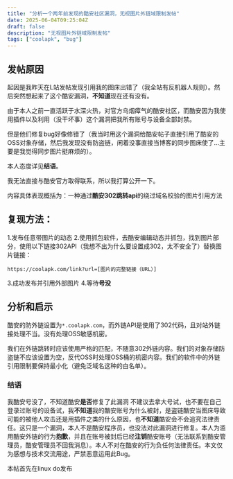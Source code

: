 ```yaml
---
title: "分析一个两年前发现的酷安社区漏洞，无视图片外链域限制发帖"
date: 2025-06-04T09:25:04Z
draft: false
description: "无视图片外链域限制发帖"
tags: ["coolapk", "bug"]
---
```


## 发帖原因
起因是我昨天在L站发帖发现引用我的图床出错了（我全站有反机器人规则）。然后突然想起来了这个酷安漏洞，**不知道**现在还有没有。

由于本人之前一直活跃于水深火热，对官方乌烟瘴气的酷安社区，而酷安因为我使用插件以及利用（没干坏事）这个漏洞把我所有账号与设备全部封禁。

但是他们修复bug好像修错了（我当时用这个漏洞给酷安帖子直接引用了酷安的OSS对象存储，然后我发现没有防盗链，闲着没事直接当博客的同步图床使了…主要是我觉得同步图片挺麻烦的）。

本人态度详见**结语**。

我无法直接与酷安官方取得联系，所以我打算公开一下。

内容具体表现概括为：一种通过**酷安302跳转api**的绕过域名校验的图片引用方法

## 复现方法：
1.发布任意带图片的动态
2.使用抓包软件，去酷安编辑动态并抓包，找到图片部分，使用以下链接302API（我想不出为什么要设置成302，太不安全了）替换图片链接：

```
https://coolapk.com/link?url=[图片的完整链接（URL）]
```

3.成功发布并引用外部图片
4.等待**号没**

## 分析和启示
酷安的防外链设置为`*.coolapk.com`，而外链API是使用了302代码，且对站外链接处理不当。没有处理OSS敏感机密。

我们在外链跳转时应该使用严格的匹配，不随意302外链内容。我们的对象存储防盗链不应该设置为空，反代OSS时处理OSS桶的机密内容。我们的软件中的外链引用限制要保持最小化（避免泛域名这种的白名单）。


### 结语
我酷安号没了，不知道酷安**是否**修复了此漏洞
不建议去拿大号试，也不要在自己登录过账号的设备试，我**不知道**我的酷安账号为什么被封，是盗链酷安当图床导致可能的被他人攻击还是用插件之类的什么原因，也**不知道**酷安会不会追究法律责任。这只是一个漏洞，本人不是酷安程序员，也没法对此漏洞进行修复。本人为滥用酷安外链的行为**抱歉**，并且在账号被封后已经**注销**酷安账号（无法联系到酷安管理员，酷安管理员不回我消息）。本人不对在酷安的行为负任何法律责任。本文仅为感想与技术交流用途，严禁恶意运用此Bug。

本帖首先在linux do发布